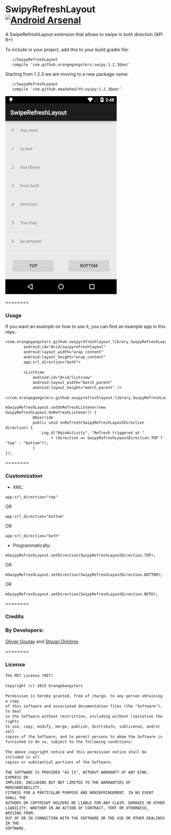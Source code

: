 SwipyRefreshLayout [![Android Arsenal](https://img.shields.io/badge/Android%20Arsenal-SwipyRefreshLayout-brightgreen.svg?style=flat)](https://android-arsenal.com/details/1/1423)
================

A SwipeRefreshLayout extension that allows to swipe in both direction (API 9+)

To include in your project, add this to your build.gradle file:
```
   //SwipyRefreshLayout
   compile 'com.github.orangegangsters:swipy:1.2.3@aar'
```

Starting from 1.2.3 we are moving to a new package name:
```
   //SwipyRefreshLayout
   compile 'com.github.omadahealth:swipy:1.2.3@aar'
```

![Demo](app/src/main/res/raw/github_gif.gif)

========

### Usage

If you want an example on how to use it, you can find an example app in this repo.

```
<com.orangegangsters.github.swipyrefreshlayout.library.SwipyRefreshLayout
        android:id="@+id/swipyrefreshlayout"
        android:layout_width="wrap_content"
        android:layout_height="wrap_content"
        app:srl_direction="both">

        <ListView
            android:id="@+id/listview"
            android:layout_width="match_parent"
            android:layout_height="match_parent" />

</com.orangegangsters.github.swipyrefreshlayout.library.SwipyRefreshLayout>
```

```
mSwipyRefreshLayout.setOnRefreshListener(new SwipyRefreshLayout.OnRefreshListener() {
            @Override
            public void onRefresh(SwipyRefreshLayoutDirection direction) {
                Log.d("MainActivity", "Refresh triggered at "
                    + (direction == SwipyRefreshLayoutDirection.TOP ? "top" : "bottom"));
            }
});
```

========

### Customization

* XML:
```
app:srl_direction="top"
```
OR
```
app:srl_direction="bottom"
```
OR
```
app:srl_direction="both"
```

* Programmatically:
```
mSwipyRefreshLayout.setDirection(SwipyRefreshLayoutDirection.TOP);
```
OR
```
mSwipyRefreshLayout.setDirection(SwipyRefreshLayoutDirection.BOTTOM);
```
OR
```
mSwipyRefreshLayout.setDirection(SwipyRefreshLayoutDirection.BOTH);
```


========

### Credits

### By Developers:
[Olivier Goutay](https://github.com/olivierg13) and [Stoyan Dimitrov](https://github.com/StoyanD)

========

### License

```
The MIT License (MIT)

Copyright (c) 2015 OrangeGangsters

Permission is hereby granted, free of charge, to any person obtaining a copy
of this software and associated documentation files (the "Software"), to deal
in the Software without restriction, including without limitation the rights
to use, copy, modify, merge, publish, distribute, sublicense, and/or sell
copies of the Software, and to permit persons to whom the Software is
furnished to do so, subject to the following conditions:

The above copyright notice and this permission notice shall be included in all
copies or substantial portions of the Software.

THE SOFTWARE IS PROVIDED "AS IS", WITHOUT WARRANTY OF ANY KIND, EXPRESS OR
IMPLIED, INCLUDING BUT NOT LIMITED TO THE WARRANTIES OF MERCHANTABILITY,
FITNESS FOR A PARTICULAR PURPOSE AND NONINFRINGEMENT. IN NO EVENT SHALL THE
AUTHORS OR COPYRIGHT HOLDERS BE LIABLE FOR ANY CLAIM, DAMAGES OR OTHER
LIABILITY, WHETHER IN AN ACTION OF CONTRACT, TORT OR OTHERWISE, ARISING FROM,
OUT OF OR IN CONNECTION WITH THE SOFTWARE OR THE USE OR OTHER DEALINGS IN THE
SOFTWARE.
```
